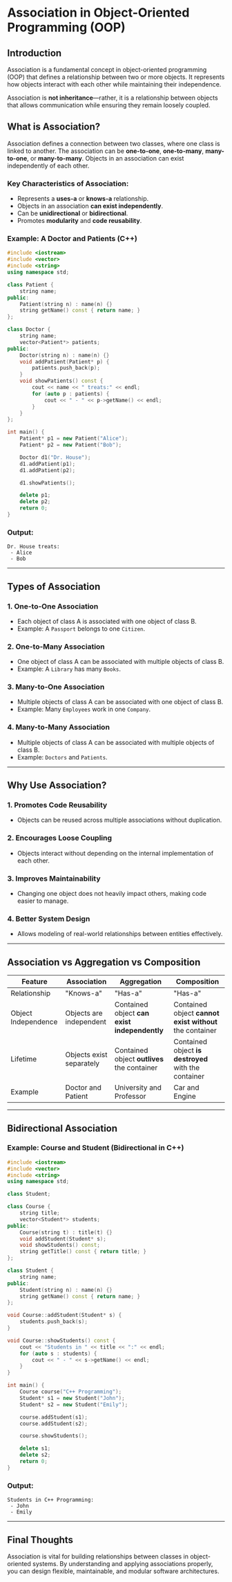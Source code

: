 # Association in Object-Oriented Programming (OOP)

## Introduction

Association is a fundamental concept in object-oriented programming (OOP) that defines a relationship between two or more objects. It represents how objects interact with each other while maintaining their independence.

Association is **not inheritance**—rather, it is a relationship between objects that allows communication while ensuring they remain loosely coupled.

## What is Association?

Association defines a connection between two classes, where one class is linked to another. The association can be **one-to-one**, **one-to-many**, **many-to-one**, or **many-to-many**. Objects in an association can exist independently of each other.

### Key Characteristics of Association:

- Represents a **uses-a** or **knows-a** relationship.
- Objects in an association **can exist independently**.
- Can be **unidirectional** or **bidirectional**.
- Promotes **modularity** and **code reusability**.

### Example: A Doctor and Patients (C++)

```cpp
#include <iostream>
#include <vector>
#include <string>
using namespace std;

class Patient {
    string name;
public:
    Patient(string n) : name(n) {}
    string getName() const { return name; }
};

class Doctor {
    string name;
    vector<Patient*> patients;
public:
    Doctor(string n) : name(n) {}
    void addPatient(Patient* p) {
        patients.push_back(p);
    }
    void showPatients() const {
        cout << name << " treats:" << endl;
        for (auto p : patients) {
            cout << " - " << p->getName() << endl;
        }
    }
};

int main() {
    Patient* p1 = new Patient("Alice");
    Patient* p2 = new Patient("Bob");

    Doctor d1("Dr. House");
    d1.addPatient(p1);
    d1.addPatient(p2);

    d1.showPatients();

    delete p1;
    delete p2;
    return 0;
}
```

### Output:

```
Dr. House treats:
 - Alice
 - Bob
```

---

## Types of Association

### 1. **One-to-One Association**

- Each object of class A is associated with one object of class B.
- Example: A `Passport` belongs to one `Citizen`.

### 2. **One-to-Many Association**

- One object of class A can be associated with multiple objects of class B.
- Example: A `Library` has many `Books`.

### 3. **Many-to-One Association**

- Multiple objects of class A can be associated with one object of class B.
- Example: Many `Employees` work in one `Company`.

### 4. **Many-to-Many Association**

- Multiple objects of class A can be associated with multiple objects of class B.
- Example: `Doctors` and `Patients`.

---

## Why Use Association?

### 1. **Promotes Code Reusability**

- Objects can be reused across multiple associations without duplication.

### 2. **Encourages Loose Coupling**

- Objects interact without depending on the internal implementation of each other.

### 3. **Improves Maintainability**

- Changing one object does not heavily impact others, making code easier to manage.

### 4. **Better System Design**

- Allows modeling of real-world relationships between entities effectively.

---

## Association vs Aggregation vs Composition

| Feature             | Association              | Aggregation                                  | Composition                                             |
| ------------------- | ------------------------ | -------------------------------------------- | ------------------------------------------------------- |
| Relationship        | "Knows-a"                | "Has-a"                                      | "Has-a"                                                 |
| Object Independence | Objects are independent  | Contained object **can exist independently** | Contained object **cannot exist without** the container |
| Lifetime            | Objects exist separately | Contained object **outlives** the container  | Contained object **is destroyed** with the container    |
| Example             | Doctor and Patient       | University and Professor                     | Car and Engine                                          |

---

## Bidirectional Association

### Example: Course and Student (Bidirectional in C++)

```cpp
#include <iostream>
#include <vector>
#include <string>
using namespace std;

class Student;

class Course {
    string title;
    vector<Student*> students;
public:
    Course(string t) : title(t) {}
    void addStudent(Student* s);
    void showStudents() const;
    string getTitle() const { return title; }
};

class Student {
    string name;
public:
    Student(string n) : name(n) {}
    string getName() const { return name; }
};

void Course::addStudent(Student* s) {
    students.push_back(s);
}

void Course::showStudents() const {
    cout << "Students in " << title << ":" << endl;
    for (auto s : students) {
        cout << " - " << s->getName() << endl;
    }
}

int main() {
    Course course("C++ Programming");
    Student* s1 = new Student("John");
    Student* s2 = new Student("Emily");

    course.addStudent(s1);
    course.addStudent(s2);

    course.showStudents();

    delete s1;
    delete s2;
    return 0;
}
```

### Output:

```
Students in C++ Programming:
 - John
 - Emily
```

---

## Final Thoughts

Association is vital for building relationships between classes in object-oriented systems. By understanding and applying associations properly, you can design flexible, maintainable, and modular software architectures.
